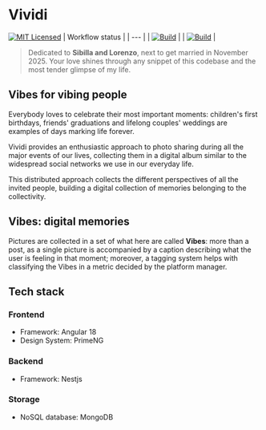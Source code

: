 # Vividi
[![MIT Licensed](https://img.shields.io/badge/license-MIT-blue.svg)](LICENSE)
| Workflow status |
| --- |
| [![Build](https://github.com/xprss/vividi/actions/workflows/build.yml/badge.svg)](https://github.com/xprss/vividi/actions/workflows/build.yml) |
| [![Build](https://github.com/xprss/vividi/actions/workflows/release.yml/badge.svg)](https://github.com/xprss/vividi/actions/workflows/release.yml) |


> Dedicated to **Sibilla and Lorenzo**, next to get married in November 2025. Your love shines through any snippet of this codebase and the most tender glimpse of my life.

## Vibes for vibing people

Everybody loves to celebrate their most important moments: children's first birthdays, friends' graduations and lifelong couples' weddings are examples of days marking life forever.

Vividi provides an enthusiastic approach to photo sharing during all the major events of our lives, collecting them in a digital album similar to the widespread social networks we use in our everyday life.

This distributed approach collects the different perspectives of all the invited people, building a digital collection of memories belonging to the collectivity.

## Vibes: digital memories

Pictures are collected in a set of what here are called **Vibes**: more than a post, as a single picture is accompanied by a caption describing what the user is feeling in that moment; moreover, a tagging system helps with classifying the Vibes in a metric decided by the platform manager.

## Tech stack

### Frontend

- Framework: Angular 18
- Design System: PrimeNG

### Backend

- Framework: Nestjs

### Storage

- NoSQL database: MongoDB
